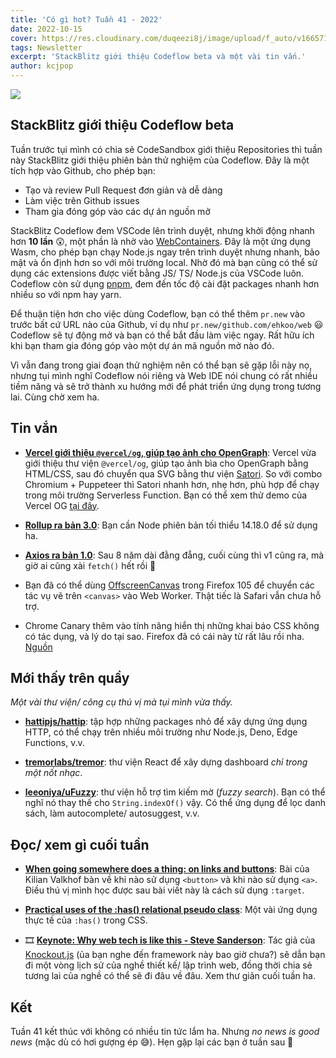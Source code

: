 ```yaml
---
title: 'Có gì hot? Tuần 41 - 2022'
date: 2022-10-15
cover: https://res.cloudinary.com/duqeezi8j/image/upload/f_auto/v1665711851/ehkoo/newsletters/w41-2022.png
tags: Newsletter
excerpt: 'StackBlitz giới thiệu Codeflow beta và một vài tin vắn.'
author: kcjpop
---
```


![](https://res.cloudinary.com/duqeezi8j/image/upload/f_auto/v1665711851/ehkoo/newsletters/w41-2022.png)

## StackBlitz giới thiệu Codeflow beta

Tuần trước tụi mình có chia sẻ CodeSandbox giới thiệu Repositories thì tuần này StackBlitz giới thiệu phiên bản thử nghiệm của Codeflow. Đây là một tích hợp vào Github, cho phép bạn:

- Tạo và review Pull Request đơn giản và dễ dàng
- Làm việc trên Github issues
- Tham gia đóng góp vào các dự án nguồn mở

StackBlitz Codeflow đem VSCode lên trình duyệt, nhưng khởi động nhanh hơn **10 lần** 😲, một phần là nhờ vào [WebContainers](https://blog.stackblitz.com/posts/introducing-webcontainers/). Đây là một ứng dụng Wasm, cho phép bạn chạy Node.js ngay trên trình duyệt nhưng nhanh, bảo mật và ổn định hơn so với môi trường local. Nhờ đó mà bạn cũng có thể sử dụng các extensions được viết bằng JS/ TS/ Node.js của VSCode luôn. Codeflow còn sử dụng [pnpm](https://pnpm.io/), đem đến tốc độ cài đặt packages nhanh hơn nhiều so với npm hay yarn.

Để thuận tiện hơn cho việc dùng Codeflow, bạn có thể thêm `pr.new` vào trước bất cứ URL nào của Github, ví dụ như `pr.new/github.com/ehkoo/web` 😃 Codeflow sẽ tự động mở và bạn có thể bắt đầu làm việc ngay. Rất hữu ích khi bạn tham gia đóng góp vào một dự án mã nguồn mở nào đó.

Vì vẫn đang trong giai đoạn thử nghiệm nên có thể bạn sẽ gặp lỗi này nọ, nhưng tụi mình nghĩ Codeflow nói riêng và Web IDE nói chung có rất nhiều tiềm năng và sẽ trở thành xu hướng mới để phát triển ứng dụng trong tương lai. Cùng chờ xem ha.

## Tin vắn

- [**Vercel giới thiệu `@vercel/og`, giúp tạo ảnh cho OpenGraph**](https://vercel.com/blog/introducing-vercel-og-image-generation-fast-dynamic-social-card-images): Vercel vừa giới thiệu thư viện `@vercel/og`, giúp tạo ảnh bìa cho OpenGraph bằng HTML/CSS, sau đó chuyển qua SVG bằng thư viện [Satori](https://github.com/vercel/satori). So với combo Chromium + Puppeteer thì Satori nhanh hơn, nhẹ hơn, phù hợp để chạy trong môi trường Serverless Function. Bạn có thể xem thử demo của Vercel OG [tại đây](https://og-image.vercel.app/).

- [**Rollup ra bản 3.0**](https://github.com/rollup/rollup/releases/tag/v3.0.0): Bạn cần Node phiên bản tối thiểu 14.18.0 để sử dụng ha.

- [**Axios ra bản 1.0**](https://github.com/axios/axios/releases/tag/v1.0.0): Sau 8 năm dài đằng đẵng, cuối cùng thì v1 cũng ra, mà giờ ai cũng xài `fetch()` hết rồi 🥲

- Bạn đã có thể dùng [OffscreenCanvas](https://developer.mozilla.org/en-US/docs/Web/API/OffscreenCanvas) trong Firefox 105 để chuyển các tác vụ vẽ trên `<canvas>` vào Web Worker. Thật tiếc là Safari vẫn chưa hỗ trợ.

- Chrome Canary thêm vào tính năng hiển thị những khai báo CSS không có tác dụng, và lý do tại sao. Firefox đã có cái này từ rất lâu rồi nha. [Nguồn](https://twitter.com/jecfish/status/1580135502635671552?s=20&t=xmuyZWB7Sf5jLLKxqLPVKw)

## Mới thấy trên quầy

_Một vài thư viện/ công cụ thú vị mà tụi mình vừa thấy._

- [**hattipjs/hattip**](https://github.com/hattipjs/hattip): tập hợp những packages nhỏ để xây dựng ứng dụng HTTP, có thể chạy trên nhiều môi trường như Node.js, Deno, Edge Functions, v.v.

- [**tremorlabs/tremor**](https://github.com/tremorlabs/tremor): thư viện React để xây dựng dashboard _chỉ trong một nốt nhạc_.

- [**leeoniya/uFuzzy**](https://github.com/leeoniya/uFuzzy): thư viện hỗ trợ tìm kiếm mờ (_fuzzy search_). Bạn có thể nghĩ nó thay thế cho `String.indexOf()` vậy. Có thể ứng dụng để lọc danh sách, làm autocomplete/ autosuggest, v.v.

## Đọc/ xem gì cuối tuần

- [**When going somewhere does a thing: on links and buttons**](https://kilianvalkhof.com/2022/css-html/when-going-somewhere-does-a-thing-on-links-and-buttons/): Bài của Kilian Valkhof bàn về khi nào sử dụng `<button>` và khi nào sử dụng `<a>`. Điều thú vị mình học được sau bài viết này là cách sử dụng `:target`.

- [**Practical uses of the :has() relational pseudo class**](https://utilitybend.com/blog/practical-uses-of-the-has-relational-pseudo-class): Một vài ứng dụng thực tế của `:has()` trong CSS.

- 🎞 [**Keynote: Why web tech is like this - Steve Sanderson**](https://www.youtube.com/watch?v=3QEoJRjxnxQ): Tác giả của [Knockout.js](https://knockoutjs.com/) (ủa bạn nghe đến framework này bao giờ chưa?) sẽ dẫn bạn đi một vòng lịch sử của nghề thiết kế/ lập trình web, đồng thời chia sẻ tương lai của nghề có thể sẽ đi đâu về đâu. Xem thư giãn cuối tuần ha.

## Kết

Tuần 41 kết thúc với không có nhiều tin tức lắm ha. Nhưng _no news is good news_ (mặc dù có hơi gượng ép 😅). Hẹn gặp lại các bạn ở tuần sau 👋
